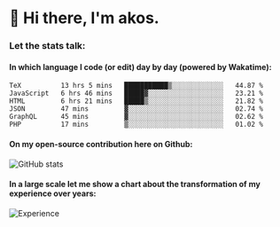# 👋 Hi there, I'm akos. 


### Let the stats talk:


#### In which language I code (or edit) day by day (powered by Wakatime): 

<!--START_SECTION:waka-->

```text
TeX          13 hrs 5 mins   ███████████▒░░░░░░░░░░░░░   44.87 %
JavaScript   6 hrs 46 mins   █████▓░░░░░░░░░░░░░░░░░░░   23.21 %
HTML         6 hrs 21 mins   █████▒░░░░░░░░░░░░░░░░░░░   21.82 %
JSON         47 mins         ▓░░░░░░░░░░░░░░░░░░░░░░░░   02.74 %
GraphQL      45 mins         ▓░░░░░░░░░░░░░░░░░░░░░░░░   02.62 %
PHP          17 mins         ▒░░░░░░░░░░░░░░░░░░░░░░░░   01.02 %
```

<!--END_SECTION:waka-->

#### On my open-source contribution here on Github:
 
![GitHub stats](https://github-readme-stats.vercel.app/api?username=akosbalasko)

#### In a large scale let me show a chart about the transformation of my experience over years:   

![Experience](https://cr-skills-chart-widget.azurewebsites.net/api/api?username=akosbalasko)
